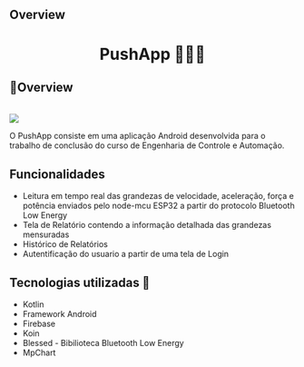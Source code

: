 ## Overview

<h1 align = "center" > <b> PushApp 💪🏋️‍♂️</b> </h1>

<div >
    <h2>👀<b>Overview</b></h2><br>
    <img  src = "./public/pomodoro-v1.gif" />
</div>

O PushApp consiste em uma aplicação Android desenvolvida para o trabalho de conclusão do curso de Engenharia de Controle e Automação. 

## Funcionalidades

<ul>
    <li>Leitura em tempo real das grandezas de velocidade, aceleração, força e potência enviados pelo node-mcu ESP32 a partir do protocolo Bluetooth Low Energy </li>
    <li>Tela de Relatório contendo a informação detalhada das grandezas mensuradas</li>
    <li>Histórico de Relatórios</li>
    <li>Autentificação do usuario a partir de uma tela de Login</li>
</ul>

## Tecnologias utilizadas 🚀

<ul>
    <li>Kotlin </li>
    <li>Framework Android</li>
    <li>Firebase</li>
    <li>Koin</li>
    <li>Blessed - Bibilioteca Bluetooth Low Energy</li>
    <li>MpChart </li>
</ul>


